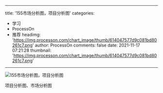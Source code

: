 
---
title: '155市场分析图，项目分析图'
categories: 
 - 学习
 - ProcessOn
 - 推荐
headimg: 'https://img.processon.com/chart_image/thumb/614047577d9c081bd80261c7.png'
author: ProcessOn
comments: false
date: 2021-11-17 07:21:28
thumbnail: 'https://img.processon.com/chart_image/thumb/614047577d9c081bd80261c7.png'
---

<div>   
<img class="thumb" alt="155市场分析图，项目分析图" src="https://img.processon.com/chart_image/thumb/614047577d9c081bd80261c7.png" referrerpolicy="no-referrer">
<p>项目分析图、市场分析图</p>  
</div>
            